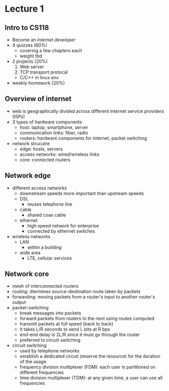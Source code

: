 # Lecture 1

## Intro to CS118 
- Become an *internet developer*
- 4 quizzes (60%)
    - covering a few chapters each
    - weight tbd
- 2 projects (20%)
    1. Web server
    2. TCP transport protocal
    - C/C++ in linux env
- weekly homework (20%)

## Overview of internet
- web is geographically divided across different internet service providers (ISPs)
- 3 types of hardware components
    - host: laptop, smartphone, server 
    - communication links: fiber, radio
    - routers: hardware components for internet, packet switching
- network strucutre
    - edge: hosts, servers
    - access networks: wired/wireless links
    - core: connected routers

## Network edge
- different access networks
    - downstream speeds more important than upstream speeds
    - DSL
        - reuses telephone line 
    - cable
        - shared coax cable
    - ethernet
        - high speed network for enterprise
        - connected by ethernet switches 
- wireless networks
    - LAN
        - within a building
    - wide area
        - LTE, cellular services

## Network core
- mesh of interconnected routers
- routing: dtermines source-destination route taken by packets
- forwarding: moving packets from a router's input to another router's output
- packet-switching
    - break messages into packets
    - forward packets from routers to the next using routes computed 
    - transmit packets at full speed (back to back)
    - it takes L/R seconds to send L bits at R bps
    - end-end delay is 2L/R since it must go through the router
    - preferred to circuit switching
- circuit switching
    - used by telephone networks
    - establish a dedicated circuit (reserve the resource) for the duration of the usage
    - frequency division multiplexer (FDM): each user is partitioned on different frequencies
    - time division multiplexer (TDM): at any given time, a user can use all frequencies
